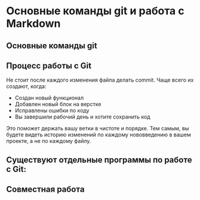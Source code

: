# Основные команды git и работа с Markdown

## Основные команды git

## Процесс работы с Git

Не стоит после каждого изменения файла делать commit. Чаще всего их создают, когда:
* Создан новый функционал
* Добавлен новый блок на верстке
* Исправлены ошибки по коду
* Вы завершили рабочий день и хотите сохранить код

Это поможет держать вашу ветки в чистоте и порядке. Тем самым, 
вы будете видеть историю изменений по каждому нововведению в вашем проекте, а не по каждому файлу.

## Существуют отдельные программы по работе с Git:

## Совместная работа
